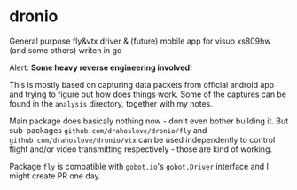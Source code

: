 # dronio
General purpose fly&vtx driver & (future) mobile app for visuo xs809hw (and some others) writen in go


Alert: **Some heavy reverse engineering involved!**

This is mostly based on capturing data packets from official android app and trying to figure out how does things work.
Some of the captures can be found in the `analysis` directory, together with my notes.

Main package does basicaly nothing now - don't even bother building it.
But sub-packages `github.com/drahoslove/dronio/fly` and  `github.com/drahoslove/dronio/vtx` can be used independently to control flight and/or video transmitting respectively - those are kind of working.

Package `fly` is compatible with `gobot.io`'s `gobot.Driver` interface and I might create PR one day. 

